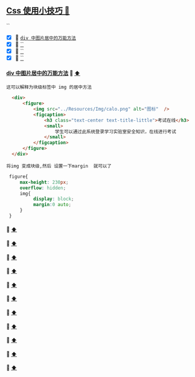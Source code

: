 <a id="top" href="#top">Css 使用小技巧  :maple_leaf:</a> 
----
``

- [x] :maple_leaf: <a href="#divcenterLongin">`div 中图片居中的万能方法`</a>
- [x] :maple_leaf: <a href="#">``</a>
- [x] :maple_leaf: <a href="#">``</a>
- [x] :maple_leaf: <a href="#">``</a>

####  <a id="divcenterLongin" href="#divcenterLongin">div 中图片居中的万能方法</a>  :star2: <a href="#top"> :arrow_up: </a>
`这可以解释为块级标签中 img 的居中方法`
```html
  <div>
      <figure>
          <img src="../Resources/Img/calo.png" alt="图标"  />
          <figcaption>
              <h3 class="text-center text-title-little">考试在线</h3>
              <small>
                  学生可以通过此系统登录学习实验室安全知识，在线进行考试
              </small>
          </figcaption>
      </figure>
  </div>
```
`将img 变成块级,然后 设置一下margin  就可以了`
```css
 figure{
     max-height: 230px;
     overflow: hidden;
     img{
          display: block;
          margin:0 auto;
     }
 }
```
####  <a id="" href="#"></a>  :star2: <a href="#top"> :arrow_up: </a>
####  <a id="" href="#"></a>  :star2: <a href="#top"> :arrow_up: </a>
####  <a id="" href="#"></a>  :star2: <a href="#top"> :arrow_up: </a>
####  <a id="" href="#"></a>  :star2: <a href="#top"> :arrow_up: </a>
####  <a id="" href="#"></a>  :star2: <a href="#top"> :arrow_up: </a>
####  <a id="" href="#"></a>  :star2: <a href="#top"> :arrow_up: </a>
####  <a id="" href="#"></a>  :star2: <a href="#top"> :arrow_up: </a>
####  <a id="" href="#"></a>  :star2: <a href="#top"> :arrow_up: </a>
####  <a id="" href="#"></a>  :star2: <a href="#top"> :arrow_up: </a>
####  <a id="" href="#"></a>  :star2: <a href="#top"> :arrow_up: </a>
####  <a id="" href="#"></a>  :star2: <a href="#top"> :arrow_up: </a>







